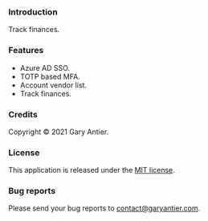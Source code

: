 ### Introduction

Track finances.

### Features

+ Azure AD SSO.
+ TOTP based MFA.
+ Account vendor list.
+ Track finances.

### Credits

Copyright © 2021 Gary Antier.

### License

This application is released under the [MIT license](https://github.com/sagemodeninja/finance-app-blazor/blob/main/License.md).

### Bug reports

Please send your bug reports to [contact@garyantier.com](mailto:contact@garyantier.com).
